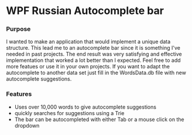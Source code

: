 # WPF Russian Autocomplete bar

### Purpose
I wanted to make an application that would implement a unique data structure. This lead me to an autocomplete bar
since it is something I've needed in past projects. The end result was very satisfying and effective implementation that worked a lot
better than I expected. Feel free to add more featues or use it in your own projects. If you want to adapt the autocomplete to another
data set just fill in the WordsData.db file with new autocomplete suggestions.

### Features
- Uses over 10,000 words to give autocomplete suggestions
- quickly searches for suggestions using a Trie
- The bar can be autocompleted with either Tab or a mouse click on the dropdown
